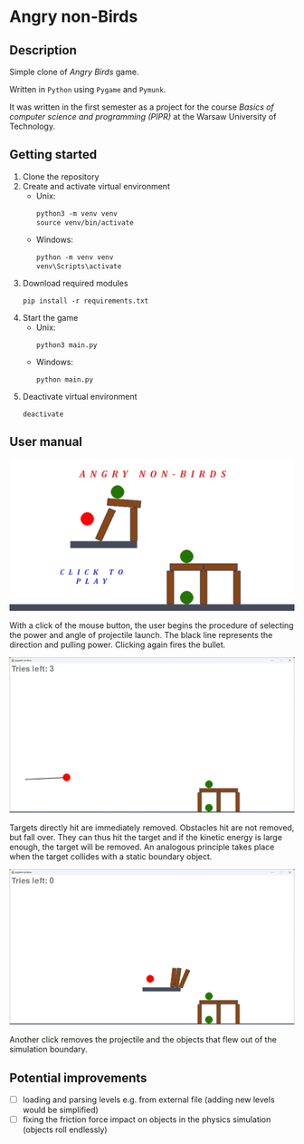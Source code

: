 # Angry non-Birds

## Description
Simple clone of *Angry Birds* game.

Written in `Python` using `Pygame` and `Pymunk`.

It was written in the first semester as a project for the course *Basics of computer science and programming (PIPR)* at the Warsaw University of Technology.

## Getting started
1. Clone the repository
2. Create and activate virtual environment
    - Unix:
        ```
        python3 -m venv venv
        source venv/bin/activate
        ```
    - Windows:
        ```
        python -m venv venv
        venv\Scripts\activate
        ```
3. Download required modules
    ```
    pip install -r requirements.txt
    ```
4. Start the game
    - Unix:
        ```
        python3 main.py
        ```
    - Windows:
        ```
        python main.py
        ```
5. Deactivate virtual environment
    ```
    deactivate
    ```

## User manual

![Intro image](./docs/imgs/intro_image.png)

With a click of the mouse button, the user begins the procedure of selecting the power and angle of projectile launch. The black line represents the direction and pulling power. Clicking again fires the bullet.

![Gameplay](./docs/imgs/gameplay1.png)

Targets directly hit are immediately removed. Obstacles hit are not removed, but fall over. They can thus hit the target and if the kinetic energy is large enough, the target will be removed. An analogous 
principle takes place when the target collides with a static boundary object.

![Gameplay](./docs/imgs/gameplay2.png)

Another click removes the projectile and the objects that flew out of the simulation boundary. 


## Potential improvements
- [ ] loading and parsing levels e.g. from external file (adding new levels would be simplified)
- [ ] fixing the friction force impact on objects in the physics simulation (objects roll endlessly)
